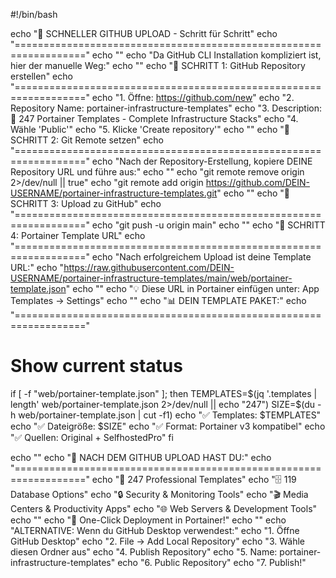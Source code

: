 #!/bin/bash

echo "🚀 SCHNELLER GITHUB UPLOAD - Schritt für Schritt"
echo "=================================================================="
echo ""
echo "Da GitHub CLI Installation kompliziert ist, hier der manuelle Weg:"
echo ""
echo "🔗 SCHRITT 1: GitHub Repository erstellen"
echo "=================================================================="
echo "1. Öffne: https://github.com/new"
echo "2. Repository Name: portainer-infrastructure-templates"
echo "3. Description: 🚀 247 Portainer Templates - Complete Infrastructure Stacks"
echo "4. Wähle 'Public'"
echo "5. Klicke 'Create repository'"
echo ""
echo "🔗 SCHRITT 2: Git Remote setzen"
echo "=================================================================="
echo "Nach der Repository-Erstellung, kopiere DEINE Repository URL und führe aus:"
echo ""
echo "git remote remove origin 2>/dev/null || true"
echo "git remote add origin https://github.com/DEIN-USERNAME/portainer-infrastructure-templates.git"
echo ""
echo "🚀 SCHRITT 3: Upload zu GitHub"
echo "=================================================================="
echo "git push -u origin main"
echo ""
echo "🎯 SCHRITT 4: Portainer Template URL"
echo "=================================================================="
echo "Nach erfolgreichem Upload ist deine Template URL:"
echo "https://raw.githubusercontent.com/DEIN-USERNAME/portainer-infrastructure-templates/main/web/portainer-template.json"
echo ""
echo "💡 Diese URL in Portainer einfügen unter: App Templates → Settings"
echo ""
echo "📊 DEIN TEMPLATE PAKET:"
echo "=================================================================="

# Show current status
if [ -f "web/portainer-template.json" ]; then
    TEMPLATES=$(jq '.templates | length' web/portainer-template.json 2>/dev/null || echo "247")
    SIZE=$(du -h web/portainer-template.json | cut -f1)
    echo "✅ Templates: $TEMPLATES"
    echo "✅ Dateigröße: $SIZE"
    echo "✅ Format: Portainer v3 kompatibel"
    echo "✅ Quellen: Original + SelfhostedPro"
fi

echo ""
echo "🎉 NACH DEM GITHUB UPLOAD HAST DU:"
echo "=================================================================="
echo "🔧 247 Professional Templates"
echo "🗄️ 119 Database Options"
echo "🔒 Security & Monitoring Tools"
echo "🎬 Media Centers & Productivity Apps"
echo "🌐 Web Servers & Development Tools"
echo ""
echo "🚀 One-Click Deployment in Portainer!"
echo ""
echo "ALTERNATIVE: Wenn du GitHub Desktop verwendest:"
echo "1. Öffne GitHub Desktop"
echo "2. File → Add Local Repository"
echo "3. Wähle diesen Ordner aus"
echo "4. Publish Repository"
echo "5. Name: portainer-infrastructure-templates"
echo "6. Public Repository"
echo "7. Publish!"